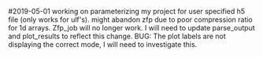 #2019-05-01
	working on parameterizing my project for user specified h5 file (only works for ulf's).
	might abandon zfp due to poor compression ratio for 1d arrays. Zfp_job will no longer work.
	I will need to update parse_output and plot_results to reflect this change.
	BUG: The plot labels are not displaying the correct mode, I will need to investigate this.

